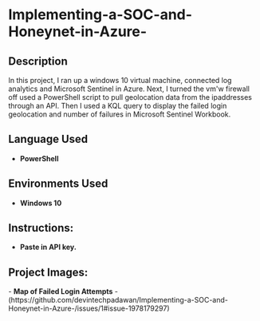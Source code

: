 # Implementing-a-SOC-and-Honeynet-in-Azure-

<h2>Description</h2>
In this project, I ran up a windows 10 virtual machine, connected log analytics and Microsoft Sentinel in Azure. Next, I turned the vm'w firewall off used a PowerShell script to pull geolocation data from the ipaddresses through an API. Then I used a KQL query to display the failed login geolocation and number of failures in Microsoft Sentinel Workbook. 

<h2>Language Used</h2>

- <b>PowerShell</b> 


<h2>Environments Used </h2>

- <b>Windows 10</b>


<h2>Instructions:</h2>


- <b>Paste in API key.</b> 


<h2>Project Images:</h2>
- <b>Map of Failed Login Attempts</b>
  -(https://github.com/devintechpadawan/Implementing-a-SOC-and-Honeynet-in-Azure-/issues/1#issue-1978179297)


